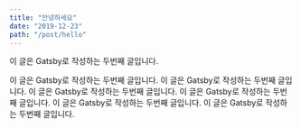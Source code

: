 ```yaml
---
title: "안녕하세요"
date: "2019-12-23"
path: "/post/hello"
---
```


이 글은 Gatsby로 작성하는 두번째 글입니다.

이 글은 Gatsby로 작성하는 두번째 글입니다. 이 글은 Gatsby로 작성하는 두번째 글입니다. 이 글은 Gatsby로 작성하는 두번째 글입니다. 이 글은 Gatsby로 작성하는 두번째 글입니다. 이 글은 Gatsby로 작성하는 두번째 글입니다. 이 글은 Gatsby로 작성하는 두번째 글입니다.
